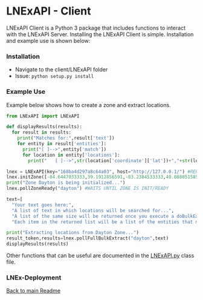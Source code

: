# LNExAPI - Client

LNExAPI Client is a Python 3 package that includes functions to interact with the LNExAPI Server. Installing the LNExAPI Client is simple. Installation and example use is shown below:

### Installation

* Navigate to the client/LNExAPI folder
* Issue: `python setup.py install`

### Example Use 

Example below shows how to create a zone and extract locations.

```python
from LNExAPI import LNExAPI

def displayResults(results):
  for result in results:
    print("Matches for:",result['text'])
    for entity in result['entities']:
      print("[ ]-->",entity['match'])
      for location in entity['locations']:
        print("   [ ]-->",str(location['coordinate']['lat'])+","+str(location['coordinate']['lon']))

lnex = LNExAPI(key="168ba4d297a8c64a03", host="http://127.0.0.1/") #REPLACE WITH YOUR USER KEY AND HOST
lnex.initZone([-84.6447033333,39.1912856591,-83.2384533333,40.0880515857],"dayton")
print("Zone Dayton is being initialized...")
lnex.pollZoneReady("dayton") #WAITS UNTIL ZONE IS INIT/READY

text=[
  "Your text goes here:",
  "A list of text in which locations will be searched for...",
  "A list of the same size will be returned once you execute a doBulkExtract on the text list",
  "Each item in the returned list will be a list of the entities that matched",]

print("Extracting locations from Dayton Zone...")
result_token,results=lnex.pollFullBulkExtract("dayton",text)
displayResults(results)
```
Other functions that can be useful are documented in the [LNExAPI.py](client/LNExAPI/LNExAPI/LNExAPI.py) class file.
### LNEx-Deployment

[Back to main Readme](README.md)